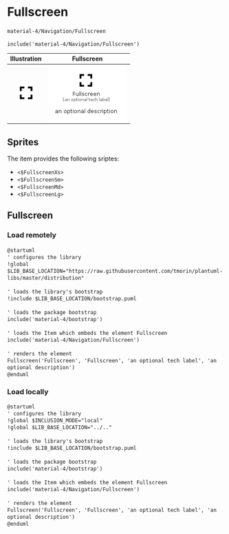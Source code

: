 # Fullscreen


```text
material-4/Navigation/Fullscreen
```

```text
include('material-4/Navigation/Fullscreen')
```



| Illustration | Fullscreen |
| :---: | :---: |
| ![illustration for Illustration](../../material-4/Navigation/Fullscreen.png) | ![illustration for Fullscreen](../../material-4/Navigation/Fullscreen.Local.png) |



## Sprites
The item provides the following sriptes:

- `<$FullscreenXs>`
- `<$FullscreenSm>`
- `<$FullscreenMd>`
- `<$FullscreenLg>`





## Fullscreen

### Load remotely
```plantuml
@startuml
' configures the library
!global $LIB_BASE_LOCATION="https://raw.githubusercontent.com/tmorin/plantuml-libs/master/distribution"

' loads the library's bootstrap
!include $LIB_BASE_LOCATION/bootstrap.puml

' loads the package bootstrap
include('material-4/bootstrap')

' loads the Item which embeds the element Fullscreen
include('material-4/Navigation/Fullscreen')

' renders the element
Fullscreen('Fullscreen', 'Fullscreen', 'an optional tech label', 'an optional description')
@enduml
```

### Load locally
```plantuml
@startuml
' configures the library
!global $INCLUSION_MODE="local"
!global $LIB_BASE_LOCATION="../.."

' loads the library's bootstrap
!include $LIB_BASE_LOCATION/bootstrap.puml

' loads the package bootstrap
include('material-4/bootstrap')

' loads the Item which embeds the element Fullscreen
include('material-4/Navigation/Fullscreen')

' renders the element
Fullscreen('Fullscreen', 'Fullscreen', 'an optional tech label', 'an optional description')
@enduml
```

